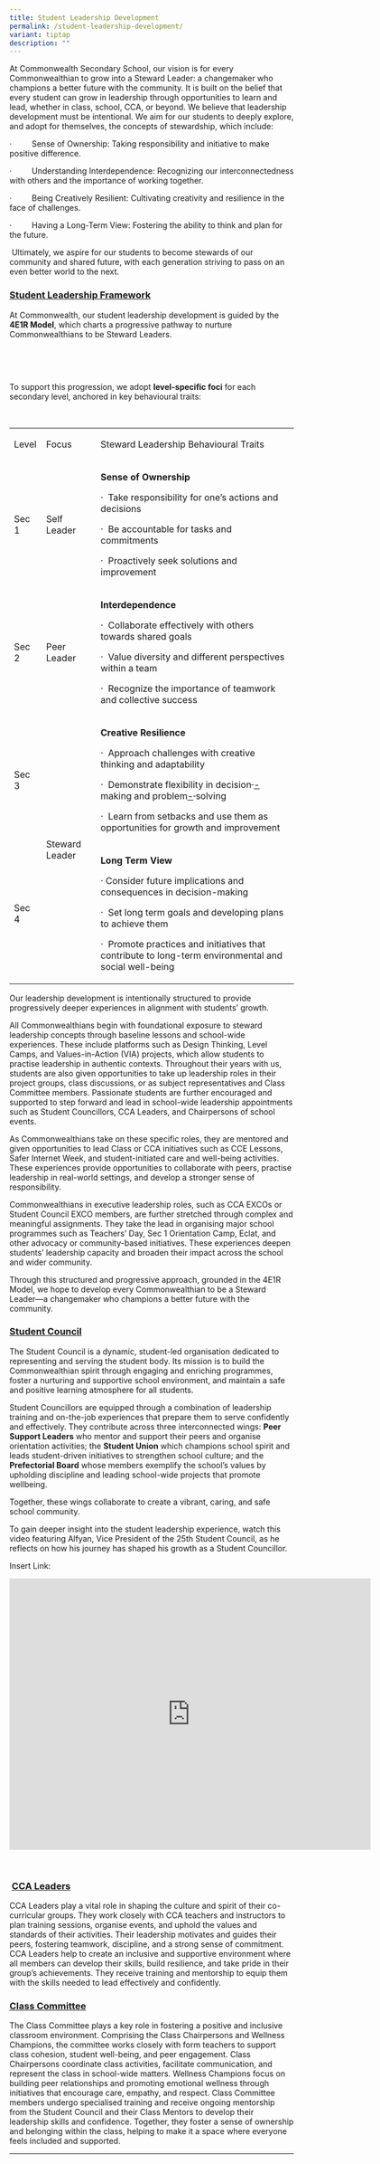 ```yaml
---
title: Student Leadership Development
permalink: /student-leadership-development/
variant: tiptap
description: ""
---
```

<p>At Commonwealth Secondary School, our vision is for every Commonwealthian
to grow into a Steward Leader: a changemaker who champions a better future
with the community. It is built on the belief that every student can grow
in leadership through opportunities to learn and lead, whether in class,
school, CCA, or beyond. We believe that leadership development must be
intentional. We aim for our students to deeply explore, and adopt for themselves,
the concepts of stewardship, which include:</p>
<p>·&nbsp;&nbsp;&nbsp;&nbsp;&nbsp;&nbsp;&nbsp;&nbsp; Sense of Ownership:
Taking responsibility and initiative to make positive difference.</p>
<p>·&nbsp;&nbsp;&nbsp;&nbsp;&nbsp;&nbsp;&nbsp;&nbsp; Understanding Interdependence:
Recognizing our interconnectedness with others and the importance of working
together.</p>
<p>·&nbsp;&nbsp;&nbsp;&nbsp;&nbsp;&nbsp;&nbsp;&nbsp; Being Creatively Resilient:
Cultivating creativity and resilience in the face of challenges.</p>
<p>·&nbsp;&nbsp;&nbsp;&nbsp;&nbsp;&nbsp;&nbsp;&nbsp; Having a Long-Term View:
Fostering the ability to think and plan for the future.</p>
<p>&nbsp;Ultimately, we aspire for our students to become stewards of our
community and shared future, with each generation striving to pass on an
even better world to the next.</p>
<p></p>
<h3><strong><u>Student Leadership Framework</u></strong></h3>
<p>At Commonwealth, our student leadership development is guided by the <strong>4E1R Model</strong>,
which charts a progressive pathway to nurture Commonwealthians to be Steward
Leaders.</p>
<p>&nbsp;</p>
<p></p>
<p></p>
<p></p>
<p></p>
<p></p>
<p></p>
<p></p>
<p></p>
<p>&nbsp;</p>
<p>To support this progression, we adopt <strong>level-specific foci</strong> for
each secondary level, anchored in key behavioural traits:</p>
<p>&nbsp;</p>
<table style="minWidth: 75px">
<colgroup>
<col>
<col>
<col>
</colgroup>
<tbody>
<tr>
<td rowspan="1" colspan="1">
<p>Level</p>
</td>
<td rowspan="1" colspan="1">
<p>Focus</p>
</td>
<td rowspan="1" colspan="1">
<p>Steward Leadership Behavioural Traits</p>
</td>
</tr>
<tr>
<td rowspan="1" colspan="1">
<p>Sec 1</p>
</td>
<td rowspan="1" colspan="1">
<p>Self Leader</p>
</td>
<td rowspan="1" colspan="1">
<p><strong>Sense of Ownership</strong>
</p>
<p>·&nbsp;&nbsp;Take responsibility for one’s actions and decisions</p>
<p>·&nbsp;&nbsp;Be accountable for tasks and commitments</p>
<p>·&nbsp;&nbsp;Proactively seek solutions and improvement</p>
</td>
</tr>
<tr>
<td rowspan="1" colspan="1">
<p>Sec 2</p>
</td>
<td rowspan="1" colspan="1">
<p>Peer Leader</p>
</td>
<td rowspan="1" colspan="1">
<p><strong>Interdependence</strong>
</p>
<p>·&nbsp;&nbsp;Collaborate effectively with others towards shared goals</p>
<p>·&nbsp;&nbsp;Value diversity and different perspectives within a team</p>
<p>·&nbsp;&nbsp;Recognize the importance of teamwork and collective success</p>
</td>
</tr>
<tr>
<td rowspan="1" colspan="1">
<p>Sec 3</p>
</td>
<td rowspan="2" colspan="1">
<p>Steward Leader</p>
</td>
<td rowspan="1" colspan="1">
<p><strong>Creative Resilience</strong>
</p>
<p>·&nbsp;&nbsp;Approach challenges with creative thinking and adaptability</p>
<p>·&nbsp;&nbsp;Demonstrate flexibility in decision<s> </s><u>-</u>making
and problem<u>-</u><s> </s>solving</p>
<p>·&nbsp;&nbsp;Learn from setbacks and use them as opportunities for growth
and improvement</p>
</td>
</tr>
<tr>
<td rowspan="1" colspan="1">
<p>Sec 4</p>
</td>
<td rowspan="1" colspan="1">
<p><strong>Long Term View</strong>
</p>
<p>·&nbsp;Consider future implications and consequences in decision-making</p>
<p>·&nbsp;&nbsp;Set long term goals and developing plans to achieve them</p>
<p>·&nbsp;&nbsp;Promote practices and initiatives that contribute to long-term
environmental and social well-being</p>
</td>
</tr>
</tbody>
</table>
<p>Our leadership development is intentionally structured to provide progressively
deeper experiences in alignment with students’ growth.</p>
<p>All Commonwealthians begin with foundational exposure to steward leadership
concepts through baseline lessons and school-wide experiences. These include
platforms such as Design Thinking, Level Camps, and Values-in-Action (VIA)
projects, which allow students to practise leadership in authentic contexts.
Throughout their years with us, students are also given opportunities to
take up leadership roles in their project groups, class discussions, or
as subject representatives and Class Committee members. Passionate students
are further encouraged and supported to step forward and lead in school-wide
leadership appointments such as Student Councillors, CCA Leaders, and Chairpersons
of school events.</p>
<p>As Commonwealthians take on these specific roles, they are mentored and
given opportunities to lead Class or CCA initiatives such as CCE Lessons,
Safer Internet Week, and student-initiated care and well-being activities.
These experiences provide opportunities to collaborate with peers, practise
leadership in real-world settings, and develop a stronger sense of responsibility.</p>
<p>Commonwealthians in executive leadership roles, such as CCA EXCOs or Student
Council EXCO members, are further stretched through complex and meaningful
assignments. They take the lead in organising major school programmes such
as Teachers’ Day, Sec 1 Orientation Camp, Eclat, and other advocacy or
community-based initiatives. These experiences deepen students’ leadership
capacity and broaden their impact across the school and wider community.</p>
<p>Through this structured and progressive approach, grounded in the 4E1R
Model, we hope to develop every Commonwealthian to be a Steward Leader—a
changemaker who champions a better future with the community.</p>
<h3><strong><u>Student Council</u></strong></h3>
<p></p>
<p></p>
<p></p>
<p></p>
<p></p>
<p></p>
<p></p>
<p>The Student Council is a dynamic, student-led organisation dedicated to
representing and serving the student body. Its mission is to build the
Commonwealthian spirit through engaging and enriching programmes, foster
a nurturing and supportive school environment, and maintain a safe and
positive learning atmosphere for all students.</p>
<p></p>
<p></p>
<p></p>
<p></p>
<p></p>
<p></p>
<p></p>
<p></p>
<p>Student Councillors are equipped through a combination of leadership training
and on-the-job experiences that prepare them to serve confidently and effectively.
They contribute across three interconnected wings: <strong>Peer Support Leaders</strong> who
mentor and support their peers and organise orientation activities; the <strong>Student Union</strong> which
champions school spirit and leads student-driven initiatives to strengthen
school culture; and the<strong> Prefectorial Board</strong> whose members
exemplify the school’s values by upholding discipline and leading school-wide
projects that promote wellbeing.</p>
<p>Together, these wings collaborate to create a vibrant, caring, and safe
school community.</p>
<p></p>
<p></p>
<p></p>
<p></p>
<p></p>
<p>To gain deeper insight into the student leadership experience, watch this
video featuring Alfyan, Vice President of the 25th Student Council, as
he reflects on how his journey has shaped his growth as a Student Councillor.</p>
<p>Insert Link:</p>
<div class="iframe-wrapper">
<iframe height="480" width="640" allowfullscreen="true" frameborder="0" src="https://www.youtube.com/embed/JX-wTryOcac?si=DqIu50Mjw1ogqDKU"></iframe>
</div>
<p></p>
<p>&nbsp;</p>
<h3>&nbsp;<u>CCA Leaders</u></h3>
<p>CCA Leaders play a vital role in shaping the culture and spirit of their
co-curricular groups. They work closely with CCA teachers and instructors
to plan training sessions, organise events, and uphold the values and standards
of their activities. Their leadership motivates and guides their peers,
fostering teamwork, discipline, and a strong sense of commitment. CCA Leaders
help to create an inclusive and supportive environment where all members
can develop their skills, build resilience, and take pride in their group’s
achievements. They receive training and mentorship to equip them with the
skills needed to lead effectively and confidently.</p>
<h3><u>Class Committee</u></h3>
<p>The Class Committee plays a key role in fostering a positive and inclusive
classroom environment. Comprising the Class Chairpersons and Wellness Champions,
the committee works closely with form teachers to support class cohesion,
student well-being, and peer engagement. Class Chairpersons coordinate
class activities, facilitate communication, and represent the class in
school-wide matters. Wellness Champions focus on building peer relationships
and promoting emotional wellness through initiatives that encourage care,
empathy, and respect. Class Committee members undergo specialised training
and receive ongoing mentorship from the Student Council and their Class
Mentors to develop their leadership skills and confidence. Together, they
foster a sense of ownership and belonging within the class, helping to
make it a space where everyone feels included and supported.</p>
<hr>
<p></p>